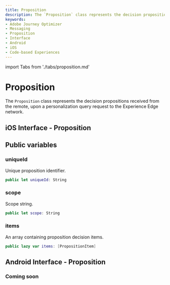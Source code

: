 ```yaml
---
title: Proposition
description: The `Proposition` class represents the decision propositions received from the remote, upon a personalization query request to the Experience Edge network.
keywords:
- Adobe Journey Optimizer
- Messaging
- Proposition
- Interface
- Android
- iOS
- Code-based Experiences
---
```

import Tabs from './tabs/proposition.md'

# Proposition

The `Proposition` class represents the decision propositions received from the remote, upon a personalization query request to the Experience Edge network.

## iOS Interface - Proposition

## Public variables

### uniqueId

Unique proposition identifier.

```swift
public let uniqueId: String
```

### scope

Scope string.

```swift
public let scope: String
```

### items

An array containing proposition decision items.

```swift
public lazy var items: [PropositionItem]
```

## Android Interface - Proposition

### Coming soon

<!--

## Public functions

### getItems

Returns this proposition's unique identifier as a string.

<TabsBlock orientation="horizontal" slots="heading, content" repeat="1"/>

Android

<Tabs query="platform=android&function=get-items"/>

### getScope

Returns this proposition's unique identifier as a string.

<TabsBlock orientation="horizontal" slots="heading, content" repeat="1"/>

Android

<Tabs query="platform=android&function=get-scope"/>

### getUniqueId

Returns this proposition's unique identifier as a string.

<TabsBlock orientation="horizontal" slots="heading, content" repeat="1"/>

Android

<Tabs query="platform=android&function=get-unique-id"/>

-->
